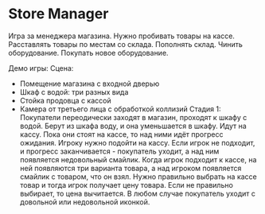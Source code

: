 # Store Manager
Игра за менеджера магазина.
Нужно пробивать товары на кассе. Расставлять товары по местам со склада. Пополнять склад. Чинить оборудование. Покупать новое оборудование.

Демо игры:
Сцена:
- Помещение магазина с входной дверью
- Шкаф с водой: три разных вида
- Стойка продовца с кассой
- Камера от третьего лица с обработкой коллизий
Стадия 1:
Покупатели переодически заходят в магазин, проходят к шкафу с водой. Берут из шкафа воду, и она уменьшается в шкафу. Идут на кассу. Пока они стоят на кассе, то над ними идёт прогресс ожидания. Игроку нужно подойти на кассу. Если игрок не подходит, и прогресс заканчивается - покупатель уходит, а над ним появляется недовольный смайлик. 
Когда игрок подходит к кассе, на ней появляются три варианта товара, а над игроком появляется смайлик с товаром, что он взял. Нужно правильно выбрать на кассе товар и тогда игрок получает цену товара. Если не правильно выбирает, то цена вычитается. В любом случае покупатель уходит с довольной или недовольной иконкой.